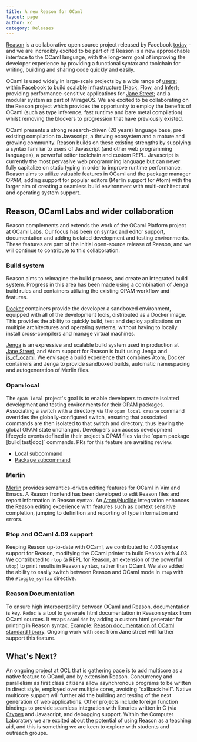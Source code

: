 ```yaml
---
title: A new Reason for OCaml
layout: page
author: kc
category: Releases
---
```


[Reason](http://facebook.github.io/reason/) is a collaborative open source project
released by Facebook [today](https://news.ycombinator.com/item?id=11716975) - and we are
incredibly excited to be part of it!
Reason is a new approachable
interface to the OCaml language, with the long-term goal of improving
the developer experience by providing a functional syntax and toolchain
for writing, building and sharing code quickly and easily.

OCaml is used widely in large-scale projects by a wide range of
[users](http://ocaml.org/learn/companies.html); within Facebook to build
scalable infrastructure ([Hack](http://hacklang.org/),
[Flow](http://flowtype.org/), and [Infer](http://fbinfer.com/));
providing performance-sensitive applications for [Jane
Street](https://www.janestreet.com/); and a modular system as part of
MirageOS. We are excited to be collaborating on
the Reason project which provides the opportunity to employ the benefits
of OCaml (such as type inference, fast runtime and bare metal
compilation) whilst removing the blockers to progression that have
previously existed.

OCaml presents a strong research-driven (20 years) language base,
pre-existing compilation to Javascript, a thriving ecosystem and a
mature and growing community. Reason builds on these existing strengths
by supplying a syntax familiar to users of Javascript (and other web
programming languages), a powerful editor toolchain and custom REPL.
Javascript is currently the most pervasive web programming language but
can never fully capitalize on static typing in order to improve runtime
performance. Reason aims to utilize valuable features in OCaml and the
package manager OPAM, adding support for popular editors (Merlin support
for Atom) with the larger aim of creating a seamless build environment
with multi-architectural and operating system support.

Reason, OCaml Labs and wider collaboration
------------------------------------------

Reason complements and extends the work of the OCaml
Platform project at OCaml Labs. Our focus has been on syntax and editor support,
documentation and adding isolated development and testing environments.
These features are part of the initial open-source release of Reason,
and we will continue to contribute to this collaboration.

### Build system

Reason aims to reimagine the build process, and create an integrated
build system. Progress in this area has been made using a combination of
Jenga build rules and containers utilizing the existing OPAM workflow
and features.

[Docker](https://www.docker.com/) containers provide the developer a
sandboxed environment, equipped with all of the development tools,
distributed as a Docker image. This provides the ability to quickly
build, test and deploy applications on multiple architectures and
operating systems, without having to locally install cross-compilers and
manage virtual machines.

[Jenga](https://github.com/janestreet/jenga) is an expressive and
scalable build system used in production at [Jane
Street](https://www.janestreet.com/), and Atom support for Reason is
built using Jenga and [js\_of\_ocaml](http://ocsigen.org/js_of_ocaml/).
We envisage a build experience that combines Atom, Docker containers and
Jenga to provide sandboxed builds, automatic namespacing and
autogeneration of Merlin files.

### Opam local

The `opam local` project's goal is to enable developers to create
isolated development and testing environments for their OPAM packages.
Associating a switch with a directory via the `opam local create`
command overrides the globally-configured switch, ensuring that
associated commands are then isolated to that switch and directory, thus
leaving the global OPAM state unchanged. Developers
can access development lifecycle events defined in their project's OPAM
files via the \`opam package \[build|test|doc\]\` commands. PRs for this
feature are awaiting review:

-   [Local subcommand](https://github.com/ocaml/opam/pull/2550)
-   [Package subcommand](https://github.com/ocaml/opam/pull/2551)

### Merlin

[Merlin](https://github.com/ocaml/merlin) provides semantics-driven editing features
for OCaml in Vim and Emacs. A Reason frontend has been developed to edit
Reason files and report information in Reason syntax. An
[Atom](https://atom.io/)/[Nuclide](http://nuclide.io/) integration
enhances the Reason editing experience with features such as context
sensitive completion, jumping to definition and reporting of type
information and errors.

### Rtop and OCaml 4.03 support

Keeping Reason up-to-date with OCaml, we contributed to 4.03 syntax
support for Reason, modifying the OCaml printer to build Reason with
4.03. We contributed to `rtop` (a REPL for Reason, an extension of the
powerful `utop`) to print results in Reason syntax, rather than OCaml.
We also added the ability to easily switch between Reason and OCaml mode
in `rtop` with the `#toggle_syntax` directive.

### Reason Documentation

To ensure high interoperability between OCaml and Reason, documentation
is key. `Redoc` is a tool to generate html documentation in Reason
syntax from OCaml sources. It wraps `ocamldoc` by adding a custom html
generator for printing in Reason syntax. Example: [Reason documentation
of OCaml standard
library](http://kcsrk.info/reason_stdlib_docs/Docstrings.html). Ongoing
work with `odoc` from Jane street will further support this feature.

What's Next?
------------

An ongoing project at OCL that is gathering pace is to add
multicore as a native feature to OCaml, and by
extension Reason. Concurrency and parallelism as first class citizens
allow asynchronous programs to be written in direct style, employed over
multiple cores, avoiding "callback hell". Native multicore support will
further aid the building and testing of the next generation of web
applications. Other projects include foreign function bindings to
provide seamless integration with libraries written in C (via
[Ctypes](https://github.com/ocamllabs/ocaml-ctypes) and Javascript, and debugging support.
Within the Computer Laboratory we are excited about the potential of
using Reason as a teaching aid, and this is something we are keen to
explore with students and outreach groups.
